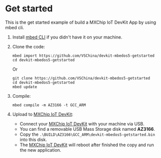 # Get started
This is the get started example of build a MXChip IoT DevKit App by using mbed cli.

1. Install [mbed CLI](https://github.com/ARMmbed/mbed-cli#installing-mbed-cli) if you didn't have it on your machine.

2. Clone the code:

   ```
   mbed import https://github.com/VSChina/devkit-mbedos5-getstarted
   cd devkit-mbedos5-getstarted
   ```

   Or

   ```
   git clone https://github.com/VSChina/devkit-mbedos5-getstarted
   cd devkit-mbedos5-getstarted
   mbed update
   ```

3. Compile:

   ```mbed compile -m AZ3166 -t GCC_ARM```

4. Upload to [MXChip IoT DevKit](aka.ms/iot-devkit):

   - Connect your [MXChip IoT DevKit](aka.ms/iot-devkit) with your machine via USB.
   - You can find a removable USB Mass Storage disk named **AZ3166**.
   - Copy the ```.\BUILD\AZ3166\GCC_ARM\devkit-mbedos5-getstarted.bin``` into this disk.
   - The [MXChip IoT DevKit](aka.ms/iot-devkit) will reboot after finished the copy and run the new application.



